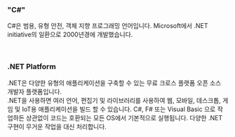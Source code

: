 ### "C#"

C#은 범용, 유형 안전, 객체 지향 프로그래밍 언어입니다. 
Microsoft에서 .NET initiative의 일환으로 2000년경에 개발했습니다.

<br>

### .NET Platform

.NET은 다양한 유형의 애플리케이션을 구축할 수 있는 무료 크로스 플랫폼 오픈 소스 개발자 플랫폼입니다.  
.NET을 사용하면 여러 언어, 편집기 및 라이브러리를 사용하여 웹, 모바일, 데스크톱, 게임 및 IoT용 애플리케이션을 빌드 할 수 있습니다. C#, F# 또는 Visual Basic 으로 작업하든 상관없이 코드는 호환되는 모든 OS에서 기본적으로 실행됩니다. 다양한 .NET 구현이 무거운 작업을 대신 처리합니다.
